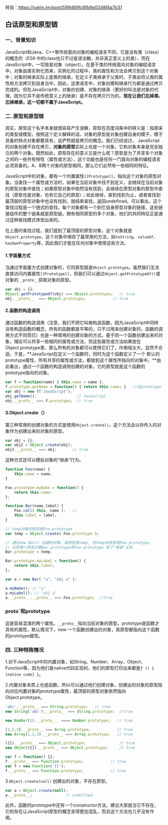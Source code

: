 转自：https://juejin.im/post/599d69fc6fb9a0248f4a7b31

## 白话原型和原型链

### 一、背景知识

JavaScript和Java、C++等传统面向对象的编程语言不同，它是没有类（class）的概念的（ES6 中的class也只不过是语法糖，并非真正意义上的类），而在JavaScript中，一切皆是对象（object）。在基于类的传统面向对象的编程语言中，对象由类实例化而来，实例化的过程中，类的属性和方法会拷贝到这个对象中；对象的继承实际上是类的继承，在定义子类继承于父类时，子类会将父类的属性和方法拷贝到自身当中。因此，这类语言中，对象创建和继承行为都是通过拷贝完成的。但在JavaScript中，对象的创建、对象的继承（更好的叫法是对象的代理，因为它并不是传统意义上的继承）是不存在拷贝行为的。**现在让我们忘掉类、忘掉继承，这一切都不属于JavaScript。**

### 二. 原型和原型链

其实，原型这个名字本身就很容易产生误解，原型在百度词条中的释义是：指原来的类型或模型。按照这个定义解释的话，对象的原型是对象创建自身的模子，模子具备的特点对象都要具有，这俨然就是拷贝的概念。我们已经说过， JavaScript的对象创建不存在拷贝，**对象的原型**实际上也是一个对象，它和对象本身是完全独立的两个对象。既然如此，原型存在的意义又是什么呢？原型是为了共享多个对象之间的一些共有特性（属性或方法），这个功能也是任何一门面向对象的编程语言必须具备的。A、B两个对象的原型相同，那么它们必然有一些相同的特征。

JavaScript中的对象，都有一个内置属性`[[Prototype]]`，指向这个对象的原型对象。当查找一个属性或方法时，如果在当前对象中找不到定义，会继续在当前对象的原型对象中查找；如果原型对象中依然没有找到，会继续在原型对象的原型中查找（原型也是对象，也有它自己的原型）；如此继续，直到找到为止，或者查找到最顶层的原型对象中也没有找到，就结束查找，返回undefined。可以看出，这个查找过程是一个链式的查找，每个对象都有一个到它自身原型对象的链接，这些链接组件的整个链条就是原型链。拥有相同原型的多个对象，他们的共同特征正是通过这种查找模式体现出来的。

在上面的查找过程，我们提到了最顶层的原型对象，这个对象就是`Object.prototype`，这个对象中保存了最常用的方法，如`toString`、`valueOf`、`hasOwnProperty`等，因此我们才能在任何对象中使用这些方法。

#### 1.字面量方式

当通过字面量方式创建对象时，它的原型就是`Object.prototype`。虽然我们无法直接访问内置属性`[[Prototype]]`，但我们可以通过`Object.getPrototypeOf()`或对象的`__proto__`获取对象的原型。

```js
var obj = {};
Object.getPrototypeOf(obj) === Object.prototype;   // true
obj.__proto__  === Object.prototype;            // true
```

#### 2.函数的构造调用

通过函数的构造调用（注意，我们不把它叫做构造函数，因为JavaScript中同样没有构造函数的概念，所有的函数都是平等的，只不过用来创建对象时，函数的调用方式不同而已）也是一种常用的创建对象的方式。基于同一个函数创建出来的对象，理应可以共享一些相同的属性或方法，但这些属性或方法如果放在Object.prototype里，那么所有的对象都可以使用它们了，作用域太大，显然不合适。于是，**JavaScript在定义一个函数时，同时为这个函数定义了一个 默认的prototype属性，所有共享的属性或方法，都放到这个属性所指向的对象中。**由此看出，通过一个函数的构造调用创建的对象，它的原型就是这个函数的prototype指向的对象。

```js
var f = function(name) { this.name = name };
f.prototype.getName = function() { return this.name; }   //在prototype下存放所有对象的共享方法
var obj = new f('JavaScript');
obj.getName();                  // JavaScript
obj.__proto__ === f.prototype;  // true
```

#### 3.Object.create（）

第三种常用的创建对象的方式是使用`Object.create()`。这个方法会以你传入的对象作为创建出来的对象的原型。

```js
var obj = {};
var obj2 = Object.create(obj);
obj2.__proto__ === obj;       // true
```

这种方式还可以模拟对象的“继承”行为。

```js
function Foo(name) {
	this.name = name;
}

Foo.prototype.myName = function() {
	return this.name;
};

function Bar(name,label) {
	Foo.call( this, name );   //
	this.label = label;
}

// temp对象的原型是Foo.prototype
var temp = Object.create( Foo.prototype );  

// 通过new Bar() 创建的对象，其原型是temp, 而temp的原型是Foo.prototype，
// 从而两个原型对象Bar.prototype和Foo.prototype 有了"继承"关系
Bar.prototype = temp;

Bar.prototype.myLabel = function() {
	return this.label;
};

var a = new Bar( "a", "obj a" );

a.myName(); // "a"
a.myLabel(); // "obj a"
a.__proto__.__proto__ === Foo.prototype;  //true
```

### __proto__`和prototype

这是容易混淆的两个属性。`__proto__`指向当前对象的原型，prototype是函数才具有的属性，默认情况下，new 一个函数创建出的对象，其原型都指向这个函数的prototype属性。

### 四. 三种特殊情况

1.对于JavaScript中的内置对象，如String、Number、Array、Object、Function等，因为他们是native代码实现的，他们的原型打印出来都是`ƒ () { [native code] }`。

2.内置对象本质上也是函数，所以可以通过他们创建对象，创建出的对象的原型指向对应内置对象的prototype属性，最顶层的原型对象依然指向Object.prototype。

```js
'abc'.__proto__ === String.prototype;   // true 
new String('abc').__proto__ === String.prototype;  //true

new Number(1).__proto__  ==== Number.prototype;   // true

[1,2,3].__proto__ === Array.prototype;            // true
new Array(1,2,3).__proto__ === Array.prototype;   // true

({}).__proto__ === Object.prototype;               // true 
new Object({}).__proto__ === Object.prototype;     // true

var f = function() {};
f.__proto__ === Function.prototype;            // true
var f = new Function('{}');
f.__proto__ === Function.prototype;            // true
```

3.`Object.create(null)` 创建出的对象，不存在原型。

```js
var a = Object.create(null); 
a.__proto__;               // undefined
```

此外，函数的prototype中还有一个constructor方法，建议大家就当它不存在，它的存在让JavaScript原型的概念变得更加混乱，而且这个方法也几乎没有作用。

